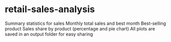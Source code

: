 # retail-sales-analysis
Summary statistics for sales Monthly total sales and best month Best-selling product Sales share by product (percentage and pie chart) All plots are saved in an output folder for easy sharing
